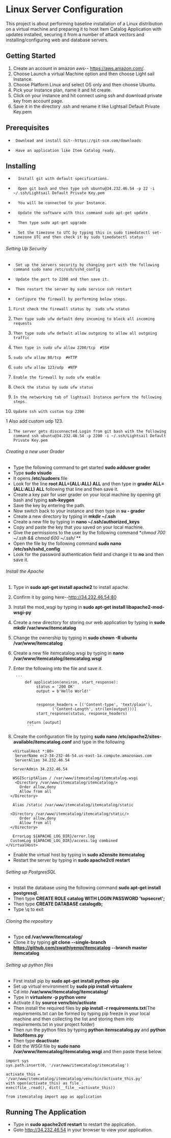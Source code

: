 # Linux Server Configuration  


This project is about performing baseline installation of a Linux distribution on a virtual machine and preparing it to host Item Catalog Application with updates installed, securing it from a number of attack vectors and installing/configuring web and database servers. 


## Getting Started        
1. Create an account in amazon aws-- https://aws.amazon.com/.
2. Choose Launch a virtual Machine option and then choose Light sail Instance.
3. Choose  Platform Linux and select OS only and then choose Ubuntu.
4. Pick your Instance plan, name it and hit create.
5. Click on your instance and hit connect using ssh and download private key from account page.
6. Save it in the directory .ssh and rename it like Lightsail Default Private Key.pem


## Prerequisites
*      Download and install Git--https://git-scm.com/downloads
*      Have an application like Item Catalog ready.


## Installing  
*       Install git with default specifications.
*       Open git bash and then type ssh ubuntu@34.232.46.54 -p 22 -i ~/.ssh/Lightsail Default Private Key.pem
*       You will be connected to your Instance.
*       Update the software with this command sudo apt-get update
*       Then type sudo apt-get upgrade
*       Set the timezone to UTC by typing this in sudo timedatectl set-timezone UTC and then check it by sudo timedatectl status


###### Setting Up Security
*      Set up the servers security by changing port with the following command sudo nano /etc/ssh/sshd_config
*      Update the port to 2200 and then save it.
*      Then restart the server by sudo service ssh restart
*      Configure the firewall by performing below steps.
1.     First check the firewall status by  sudo ufw status
1.     Then type sudo ufw default deny incoming to block all incoming requests
1.     Then type sudo ufw default allow outgoing to allow all outgoing traffic
1.     Then type in sudo ufw allow 2200/tcp  #SSH
1.     sudo ufw allow 80/tcp  #HTTP
1.     sudo ufw allow 123/udp  #NTP
1.     Enable the firewall by sudo ufw enable
1.     Check the status by sudo ufw status
1.     In the networking tab of lightsail Instance perform the following steps.
1.     Update ssh with custom tcp 2200
1      Also add custom udp 123.
1.     The server gets disconnected.Login from git bash with the following command ssh ubuntu@34.232.46.54 -p 2200 -i ~/.ssh/Lightsail Default Private Key.pem


###### Creating a new user Grader
* Type the following command to get started **sudo adduser grader**
* Type **sudo visudo**
* It opens **/etc/sudoers** file
* Look for the line **root  ALL=(ALL:ALL) ALL** and then type in **grader  ALL=(ALL:ALL) ALL** following that line and then save it.
* Create a key pair for user grader on your local machine by opening git bash and typing **ssh-keygen**
* Save the key by entering the path.
* Now switch back to your instance and then type in **su - grader**
* Create a new directory by typing in **mkdir ~/.ssh**
* Create a new file by typing in **nano ~/.ssh/authorized_keys**
* Copy and paste the key that you saved on your local machine.
* Give the permissions to the user by the following command **chmod 700 ~/.ssh && chmod 600 ~/.ssh/* **
* Open the file by the following command **sudo nano /etc/ssh/sshd_config**
* Look for the password authentication field and change it to **no** and then save it.


 ###### Install the Apache

1. Type in **sudo apt-get install apache2** to install apache.
1. Confirm it by going here--http://34.232.46.54:80
1. Install the mod_wsgi by typing in **sudo apt-get install libapache2-mod-wsgi-py**
1. Create a new directory for storing our web application by typing in **sudo mkdir /var/www/itemcatalog**
1. Change the ownership by typing in **sudo chown -R ubuntu /var/www/itemcatalog**
1. Create a new file itemcatalog.wsgi by typing in **nano /var/www/itemcatalog/itemcatalog.wsgi**
1. Enter the following into the file and save it.

        ```
            def application(environ, start_response):
                 status = '200 OK'
                 output = b'Hello World!'


                 response_headers = [('Content-type', 'text/plain'),
                        ('Content-Length', str(len(output)))]
                 start_response(status, response_headers)

             return [output]
             ```
1.   Create the configuration file by typing **sudo nano /etc/apache2/sites-available/itemcatalog.conf** and type in the following

```
   <VirtualHost *:80>
    ServerName ec2-34-232-46-54.us-east-1a.compute.amazonaws.com
    ServerAlias 34.232.46.54
  
   ServerAdmin 34.232.46.54
  
   WSGIScriptAlias / /var/www/itemcatalog/itemcatalog.wsgi  
    <Directory /var/www/itemcatalog/itemcatalog/>
      Order allow,deny
      Allow from all
  </Directory>
  
   Alias /static /var/www/itemcatalog/itemcatalog/static
 
  <Directory /var/www/itemcatalog/itemcatalog/static/>
      Order allow,deny
      Allow from all
  </Directory>
  
   ErrorLog ${APACHE_LOG_DIR}/error.log
  CustomLog ${APACHE_LOG_DIR}/access.log combined
</VirtualHost>
```

*   Enable the virtual host by typing in **sudo a2ensite itemcatalog**
*   Restart the server by typing in **sudo apache2ctl restart**


###### Setting up PostgresSQL

* Install the database using the following command **sudo apt-get install postgresql.**
* Then type **CREATE ROLE catalog WITH LOGIN PASSWORD 'topsecret';**
* Then type **CREATE DATABASE catalogdb;**
* Type \q to exit


###### Cloning the repository


* Type **cd /var/www/itemcatalog/**
* Clone it by typing **git clone --single-branch https://github.com/swathiyemp/itemcatalog --branch master itemcatalog**


###### Setting up python files
* First install pip by **sudo apt-get install python-pip**
* Set up virtual environment by **sudo pip install virtualenv**
* Cd into  **/var/www/itemcatalog/itemcatalog/**
* Type in **virtualenv -p python venv**
* Activate it by **source venv/bin/activate**
* Then install the required files by **pip install -r requirements.txt**(The requirements.txt can be formed by typing pip freeze in your local machine and then collecting the list and storing them into requirements.txt in your project folder)
* Then run the python files by typing **python itemscatalog.py** and **python listofitems.py**
* Then type **deactivate**
* Edit the WSGI file by **sudo nano /var/www/itemcatalog/itemcatalog.wsgi**
and then paste these below.

```
import sys
sys.path.insert(0, '/var/www/itemcatalog/itemcatalog')

activate_this = '/var/www/itemcatalog/itemcatalog/venv/bin/activate_this.py'
with open(activate_this) as file_:
exec(file_.read(), dict(__file__=activate_this))

from itemcatalog import app as application
```

## Running The Application

* Type in **sudo apache2ctl restart** to restart the application.
* Goto http://34.232.46.54 in your browser to view your application.
